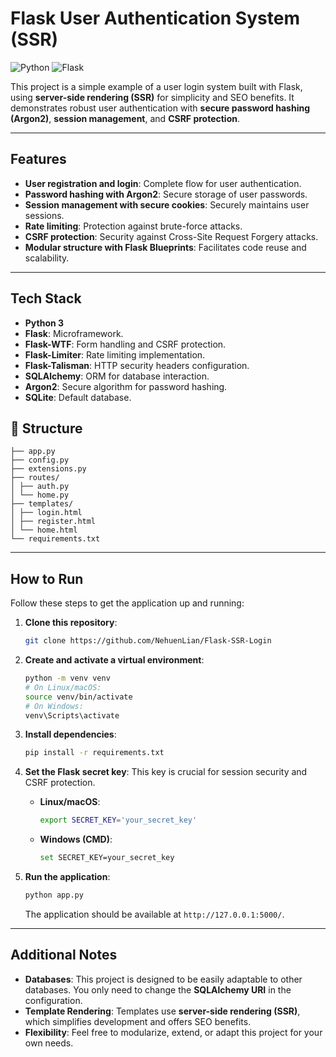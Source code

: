 # Flask User Authentication System (SSR)

![Python](https://img.shields.io/badge/python-3.9+-blue.svg)
![Flask](https://img.shields.io/badge/flask-2.3-green)

This project is a simple example of a user login system built with Flask, using **server-side rendering (SSR)** for simplicity and SEO benefits. It demonstrates robust user authentication with **secure password hashing (Argon2)**, **session management**, and **CSRF protection**.

---

## Features

* **User registration and login**: Complete flow for user authentication.
* **Password hashing with Argon2**: Secure storage of user passwords.
* **Session management with secure cookies**: Securely maintains user sessions.
* **Rate limiting**: Protection against brute-force attacks.
* **CSRF protection**: Security against Cross-Site Request Forgery attacks.
* **Modular structure with Flask Blueprints**: Facilitates code reuse and scalability.

---

## Tech Stack

* **Python 3**
* **Flask**: Microframework.
* **Flask-WTF**: Form handling and CSRF protection.
* **Flask-Limiter**: Rate limiting implementation.
* **Flask-Talisman**: HTTP security headers configuration.
* **SQLAlchemy**: ORM for database interaction.
* **Argon2**: Secure algorithm for password hashing.
* **SQLite**: Default database.

## 📂 Structure

```
├── app.py
├── config.py
├── extensions.py
├── routes/
│ ├── auth.py
│ └── home.py
├── templates/
│ ├── login.html
│ ├── register.html
│ └── home.html
└── requirements.txt
```

---

## How to Run

Follow these steps to get the application up and running:

1.  **Clone this repository**:
    ```bash
    git clone https://github.com/NehuenLian/Flask-SSR-Login
    ```

2.  **Create and activate a virtual environment**:
    ```bash
    python -m venv venv
    # On Linux/macOS:
    source venv/bin/activate
    # On Windows:
    venv\Scripts\activate
    ```

3.  **Install dependencies**:
    ```bash
    pip install -r requirements.txt
    ```

4.  **Set the Flask secret key**:
    This key is crucial for session security and CSRF protection.
    * **Linux/macOS**:
        ```bash
        export SECRET_KEY='your_secret_key'
        ```
    * **Windows (CMD)**:
        ```bash
        set SECRET_KEY=your_secret_key
        ```

5.  **Run the application**:
    ```bash
    python app.py
    ```
    The application should be available at `http://127.0.0.1:5000/`.

---

## Additional Notes

* **Databases**: This project is designed to be easily adaptable to other databases. You only need to change the **SQLAlchemy URI** in the configuration.
* **Template Rendering**: Templates use **server-side rendering (SSR)**, which simplifies development and offers SEO benefits.
* **Flexibility**: Feel free to modularize, extend, or adapt this project for your own needs.